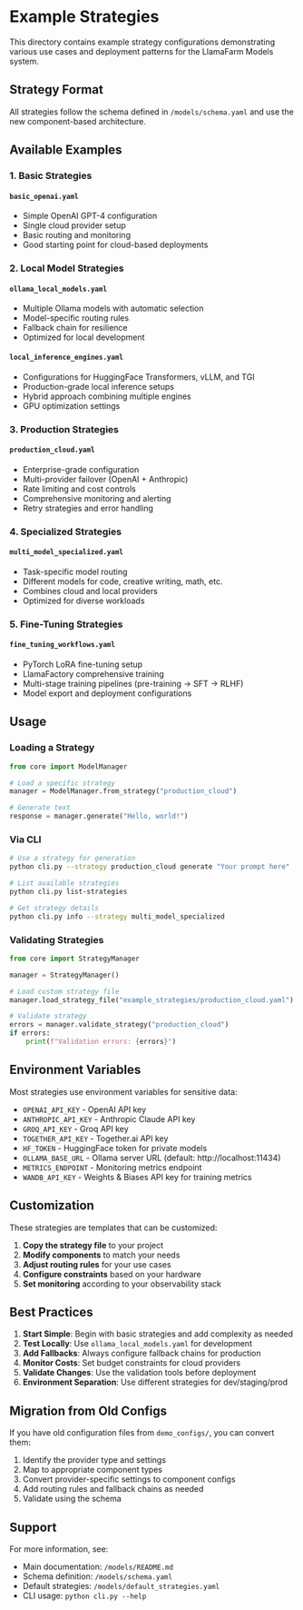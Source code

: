 # Example Strategies

This directory contains example strategy configurations demonstrating various use cases and deployment patterns for the LlamaFarm Models system.

## Strategy Format

All strategies follow the schema defined in `/models/schema.yaml` and use the new component-based architecture.

## Available Examples

### 1. Basic Strategies

#### `basic_openai.yaml`
- Simple OpenAI GPT-4 configuration
- Single cloud provider setup
- Basic routing and monitoring
- Good starting point for cloud-based deployments

### 2. Local Model Strategies

#### `ollama_local_models.yaml`
- Multiple Ollama models with automatic selection
- Model-specific routing rules
- Fallback chain for resilience
- Optimized for local development

#### `local_inference_engines.yaml`
- Configurations for HuggingFace Transformers, vLLM, and TGI
- Production-grade local inference setups
- Hybrid approach combining multiple engines
- GPU optimization settings

### 3. Production Strategies

#### `production_cloud.yaml`
- Enterprise-grade configuration
- Multi-provider failover (OpenAI + Anthropic)
- Rate limiting and cost controls
- Comprehensive monitoring and alerting
- Retry strategies and error handling

### 4. Specialized Strategies

#### `multi_model_specialized.yaml`
- Task-specific model routing
- Different models for code, creative writing, math, etc.
- Combines cloud and local providers
- Optimized for diverse workloads

### 5. Fine-Tuning Strategies

#### `fine_tuning_workflows.yaml`
- PyTorch LoRA fine-tuning setup
- LlamaFactory comprehensive training
- Multi-stage training pipelines (pre-training → SFT → RLHF)
- Model export and deployment configurations

## Usage

### Loading a Strategy

```python
from core import ModelManager

# Load a specific strategy
manager = ModelManager.from_strategy("production_cloud")

# Generate text
response = manager.generate("Hello, world!")
```

### Via CLI

```bash
# Use a strategy for generation
python cli.py --strategy production_cloud generate "Your prompt here"

# List available strategies
python cli.py list-strategies

# Get strategy details
python cli.py info --strategy multi_model_specialized
```

### Validating Strategies

```python
from core import StrategyManager

manager = StrategyManager()

# Load custom strategy file
manager.load_strategy_file("example_strategies/production_cloud.yaml")

# Validate strategy
errors = manager.validate_strategy("production_cloud")
if errors:
    print(f"Validation errors: {errors}")
```

## Environment Variables

Most strategies use environment variables for sensitive data:

- `OPENAI_API_KEY` - OpenAI API key
- `ANTHROPIC_API_KEY` - Anthropic Claude API key
- `GROQ_API_KEY` - Groq API key
- `TOGETHER_API_KEY` - Together.ai API key
- `HF_TOKEN` - HuggingFace token for private models
- `OLLAMA_BASE_URL` - Ollama server URL (default: http://localhost:11434)
- `METRICS_ENDPOINT` - Monitoring metrics endpoint
- `WANDB_API_KEY` - Weights & Biases API key for training metrics

## Customization

These strategies are templates that can be customized:

1. **Copy the strategy file** to your project
2. **Modify components** to match your needs
3. **Adjust routing rules** for your use cases
4. **Configure constraints** based on your hardware
5. **Set monitoring** according to your observability stack

## Best Practices

1. **Start Simple**: Begin with basic strategies and add complexity as needed
2. **Test Locally**: Use `ollama_local_models.yaml` for development
3. **Add Fallbacks**: Always configure fallback chains for production
4. **Monitor Costs**: Set budget constraints for cloud providers
5. **Validate Changes**: Use the validation tools before deployment
6. **Environment Separation**: Use different strategies for dev/staging/prod

## Migration from Old Configs

If you have old configuration files from `demo_configs/`, you can convert them:

1. Identify the provider type and settings
2. Map to appropriate component types
3. Convert provider-specific settings to component configs
4. Add routing rules and fallback chains as needed
5. Validate using the schema

## Support

For more information, see:
- Main documentation: `/models/README.md`
- Schema definition: `/models/schema.yaml`
- Default strategies: `/models/default_strategies.yaml`
- CLI usage: `python cli.py --help`